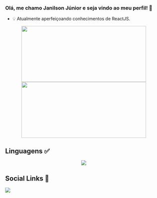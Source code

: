 ### Olá, me chamo Janilson Júnior e seja vindo ao meu perfil! 🖖

- 💡 Atualmente aperfeiçoando conhecimentos de ReactJS.

<div align="center">
  <img height="180em" width="400em" src="https://github-readme-stats.vercel.app/api?username=janilsonj&show_icons=true&theme=dracula&include_all_commits=true&count_private=true"/>
  <img height="180em" width="400em" src="https://github-readme-stats.vercel.app/api/top-langs/?username=janilsonj&layout=compact&langs_count=7&theme=dracula"/>
</div>

## Linguagens ✅
<p align="center">
  <a href="https://skillicons.dev">
    <img src="https://skillicons.dev/icons?i=cpp,js,html,css,react,git,postgres" />
  </a>
</p>
  
## Social Links 👀
 
<div> 
  <a href="https://www.linkedin.com/in/janilson-junior/" target="_blank"><img src="https://img.shields.io/badge/-LinkedIn-%230077B5?style=for-the-badge&logo=linkedin&logoColor=white" target="_blank"></a> 
</div>
